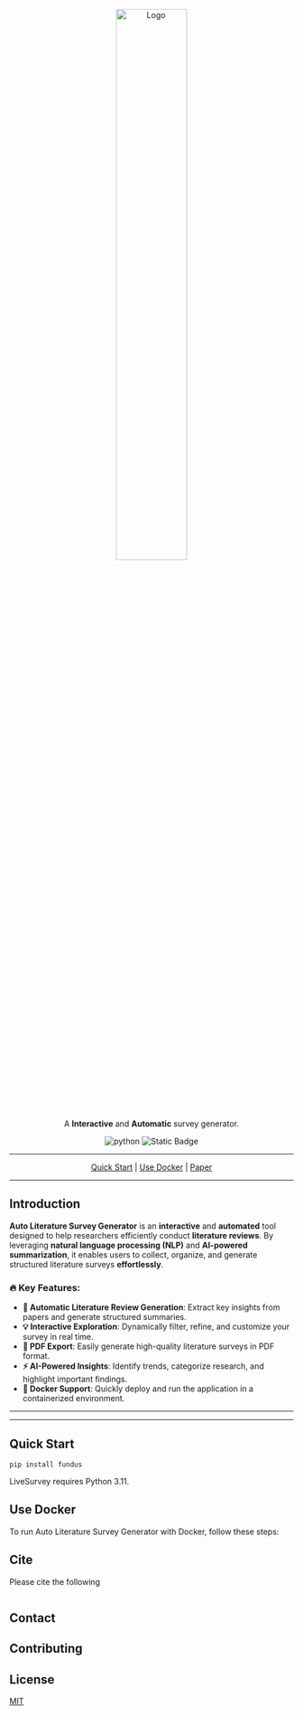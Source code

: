 <p align="center">
  <picture>
    <source media="(prefers-color-scheme: dark)" srcset="https://github.com/TechnicolorGUO/Auto_Survey_Generator_pdf/blob/main/log.svg">
    <source media="(prefers-color-scheme: light)" srcset="https://github.com/TechnicolorGUO/Auto_Survey_Generator_pdf/blob/main/log.svg">
    <img src="https://github.com/TechnicolorGUO/Auto_Survey_Generator_pdf/blob/main/log.svg" alt="Logo" width="50%" height="50%">
  </picture>
</p>

<p align="center">A <b>Interactive</b> and <b>Automatic</b> survey generator.
</p>
<p align="center">
<img alt="python" src="https://img.shields.io/badge/python-3.11-blue">
<img alt="Static Badge" src="https://img.shields.io/badge/license-MIT-green">
</p>
<div align="center">
<hr>

[Quick Start](#quick-start) | [Use Docker](#use-docker) | [Paper]()

</div>

---

## Introduction

**Auto Literature Survey Generator** is an **interactive** and **automated** tool designed to help researchers efficiently conduct **literature reviews**. By leveraging **natural language processing (NLP)** and **AI-powered summarization**, it enables users to collect, organize, and generate structured literature surveys **effortlessly**.

### 🔥 Key Features:
- **📝 Automatic Literature Review Generation**: Extract key insights from papers and generate structured summaries.  
- **💡 Interactive Exploration**: Dynamically filter, refine, and customize your survey in real time.  
- **📄 PDF Export**: Easily generate high-quality literature surveys in PDF format.  
- **⚡ AI-Powered Insights**: Identify trends, categorize research, and highlight important findings.  
- **🐳 Docker Support**: Quickly deploy and run the application in a containerized environment.  

---

<hr>

## Quick Start


```
pip install fundus
```

LiveSurvey requires Python 3.11.


## Use Docker

To run Auto Literature Survey Generator with Docker, follow these steps:


## Cite

Please cite the following 

```
```

## Contact



## Contributing



## License

[MIT](LICENSE)

